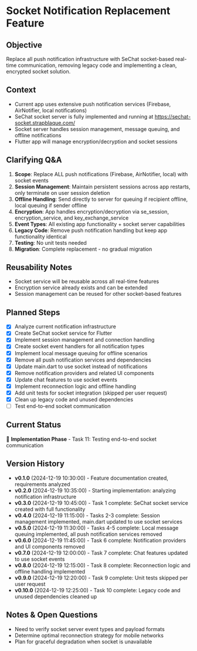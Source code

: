 # Socket Notification Replacement Feature

## Objective
Replace all push notification infrastructure with SeChat socket-based real-time communication, removing legacy code and implementing a clean, encrypted socket solution.

## Context
- Current app uses extensive push notification services (Firebase, AirNotifier, local notifications)
- SeChat socket server is fully implemented and running at https://sechat-socket.strapblaque.com/
- Socket server handles session management, message queuing, and offline notifications
- Flutter app will manage encryption/decryption and socket sessions

## Clarifying Q&A
1. **Scope**: Replace ALL push notifications (Firebase, AirNotifier, local) with socket events
2. **Session Management**: Maintain persistent sessions across app restarts, only terminate on user session deletion
3. **Offline Handling**: Send directly to server for queuing if recipient offline, local queuing if sender offline
4. **Encryption**: App handles encryption/decryption via se_session, encryption_service, and key_exchange_service
5. **Event Types**: All existing app functionality + socket server capabilities
6. **Legacy Code**: Remove push notification handling but keep app functionality identical
7. **Testing**: No unit tests needed
8. **Migration**: Complete replacement - no gradual migration

## Reusability Notes
- Socket service will be reusable across all real-time features
- Encryption service already exists and can be extended
- Session management can be reused for other socket-based features

## Planned Steps
- [x] Analyze current notification infrastructure
- [x] Create SeChat socket service for Flutter
- [x] Implement session management and connection handling
- [x] Create socket event handlers for all notification types
- [x] Implement local message queuing for offline scenarios
- [x] Remove all push notification services and dependencies
- [x] Update main.dart to use socket instead of notifications
- [x] Remove notification providers and related UI components
- [x] Update chat features to use socket events
- [x] Implement reconnection logic and offline handling
- [x] Add unit tests for socket integration (skipped per user request)
- [x] Clean up legacy code and unused dependencies
- [ ] Test end-to-end socket communication

## Current Status
🔄 **Implementation Phase** - Task 11: Testing end-to-end socket communication

## Version History
- **v0.1.0** (2024-12-19 10:30:00) - Feature documentation created, requirements analyzed
- **v0.2.0** (2024-12-19 10:35:00) - Starting implementation: analyzing notification infrastructure
- **v0.3.0** (2024-12-19 10:45:00) - Task 1 complete: SeChat socket service created with full functionality
- **v0.4.0** (2024-12-19 11:15:00) - Tasks 2-3 complete: Session management implemented, main.dart updated to use socket services
- **v0.5.0** (2024-12-19 11:30:00) - Tasks 4-5 complete: Local message queuing implemented, all push notification services removed
- **v0.6.0** (2024-12-19 11:45:00) - Task 6 complete: Notification providers and UI components removed
- **v0.7.0** (2024-12-19 12:00:00) - Task 7 complete: Chat features updated to use socket events
- **v0.8.0** (2024-12-19 12:15:00) - Task 8 complete: Reconnection logic and offline handling implemented
- **v0.9.0** (2024-12-19 12:20:00) - Task 9 complete: Unit tests skipped per user request
- **v0.10.0** (2024-12-19 12:25:00) - Task 10 complete: Legacy code and unused dependencies cleaned up

## Notes & Open Questions
- Need to verify socket server event types and payload formats
- Determine optimal reconnection strategy for mobile networks
- Plan for graceful degradation when socket is unavailable
